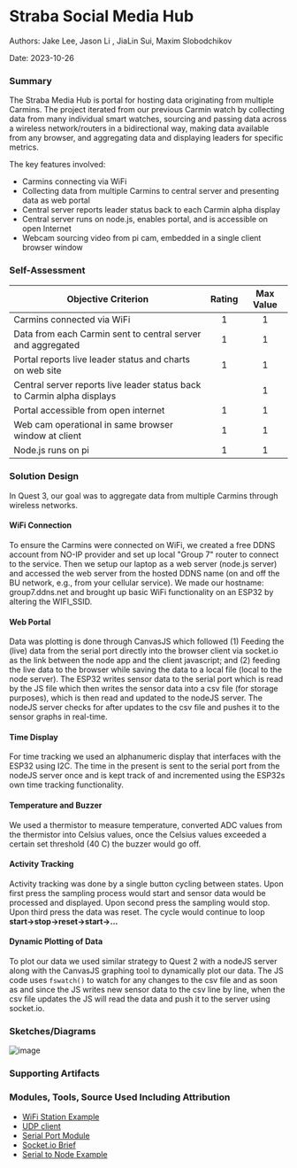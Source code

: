 # Straba Social Media Hub

Authors: Jake Lee, Jason Li , JiaLin Sui, Maxim Slobodchikov

Date: 2023-10-26

### Summary
The Straba Media Hub is portal for hosting data originating from multiple Carmins. The project iterated from our previous Carmin watch by collecting data from many individual smart watches, sourcing and passing data across a wireless network/routers in a bidirectional way, making data available from any browser, and aggregating data and displaying leaders for specific metrics.

The key features involved:
- Carmins connecting via WiFi
- Collecting data from multiple Carmins to central server and presenting data as web portal
- Central server reports leader status back to each Carmin alpha display
- Central server runs on node.js, enables portal, and is accessible on open Internet
- Webcam sourcing video from pi cam, embedded in a single client browser window

### Self-Assessment 

| Objective Criterion | Rating | Max Value  | 
|---------------------------------------------|:-----------:|:---------:|
| Carmins connected via WiFi | 1  |  1     | 
| Data from each Carmin sent to central server and aggregated | 1  |  1     | 
| Portal reports live leader status and charts on web site | 1  |  1     | 
| Central server reports live leader status back to Carmin alpha displays |  |  1     | 
| Portal accessible from open internet | 1 |  1     | 
| Web cam operational in same browser window at client | 1 |  1     | 
| Node.js runs on pi | 1 |  1     | 

### Solution Design
In Quest 3, our goal was to aggregate data from multiple Carmins through wireless networks.

#### WiFi Connection
To ensure the Carmins were connected on WiFi, we created a free DDNS account from NO-IP provider and set up local "Group 7" router to connect to the service. Then we setup our laptop as a web server (node.js server) and accessed the web server from the hosted DDNS name (on and off the BU network, e.g., from your cellular service). We made our hostname: group7.ddns.net and brought up basic WiFi functionality on an ESP32 by altering the WIFI_SSID.

#### Web Portal
Data was plotting is done through CanvasJS which followed (1) Feeding the (live) data from the serial port directly into the browser client via socket.io as the link between the node app and the client javascript; and (2) feeding the live data to the browser while saving the data to a local file (local to the node server). The ESP32 writes sensor data to the serial port which is read by the JS file which then writes the sensor data into a csv file (for storage purposes), which is then read and updated to the nodeJS server. The nodeJS server checks for after updates to the csv file and pushes it to the sensor graphs in real-time. 

#### Time Display
For time tracking we used an alphanumeric display that interfaces with the ESP32 using I2C. The time in the present is sent to the serial port from the nodeJS server once and is kept track of and incremented using the ESP32s own time tracking functionality.

#### Temperature and Buzzer
We used a thermistor to measure temperature, converted ADC values from the thermistor into Celsius values, once the Celsius values exceeded a certain set threshold (40 C) the buzzer would go off.

#### Activity Tracking
Activity tracking was done by a single button cycling between states. Upon first press the sampling process would start and sensor data would be processed and displayed. Upon second press the sampling would stop. Upon third press the data was reset. The cycle would continue to loop **start->stop->reset->start->...**

#### Dynamic Plotting of Data
To plot our data we used similar strategy to Quest 2 with a nodeJS server along with the CanvasJS graphing tool to dynamically plot our data. The JS code uses ``fswatch()`` to watch for any changes to the csv file and as soon as and since the JS writes new sensor data to the csv line by line, when the csv file updates the JS will read the data and push it to the server using socket.io.

### Sketches/Diagrams

![image](https://github.com/BU-EC444/Team7-Lee-Li-Slobodchikov-Sui/assets/114517092/4ff96b6c-e78b-48b5-8e79-bf62f00620cb)


### Supporting Artifacts


### Modules, Tools, Source Used Including Attribution
- [WiFi Station Example](https://github.com/espressif/esp-idf/tree/master/examples/wifi/getting_started/station)
- [UDP client](https://github.com/espressif/esp-idf/tree/master/examples/protocols/sockets/udp_client)
- [Serial Port Module](https://www.npmjs.com/package/serialport)
- [Socket.io Brief](/docs/briefs/design-patterns/dp-socketIO.md)
- [Serial to Node Example](https://github.com/BU-EC444/04-Code-Examples/tree/main/serial-esp-to-node-serialport)

